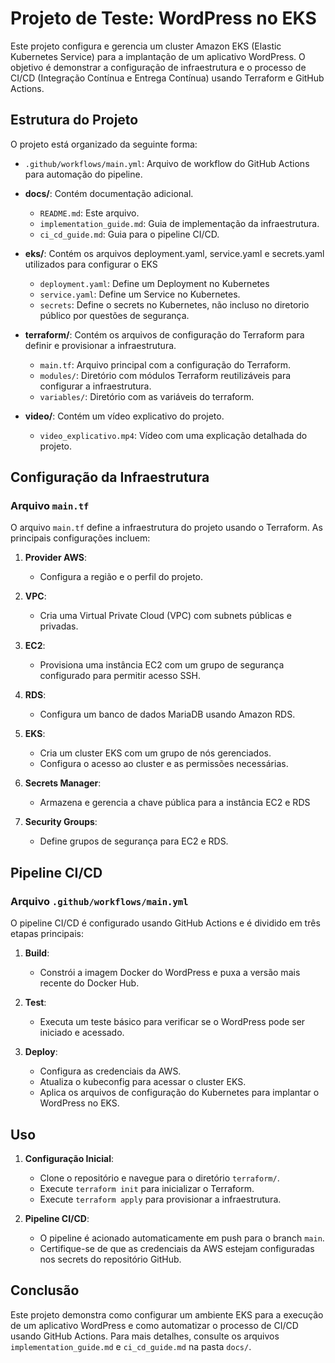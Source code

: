 # Projeto de Teste: WordPress no EKS

Este projeto configura e gerencia um cluster Amazon EKS (Elastic Kubernetes Service) para a implantação de um aplicativo WordPress. O objetivo é demonstrar a configuração de infraestrutura e o processo de CI/CD (Integração Contínua e Entrega Contínua) usando Terraform e GitHub Actions.

## Estrutura do Projeto

O projeto está organizado da seguinte forma:

- `.github/workflows/main.yml`: Arquivo de workflow do GitHub Actions para automação do pipeline.

- **docs/**: Contém documentação adicional.
  - `README.md`: Este arquivo.
  - `implementation_guide.md`: Guia de implementação da infraestrutura.
  - `ci_cd_guide.md`: Guia para o pipeline CI/CD.

- **eks/**: Contém os arquivos deployment.yaml, service.yaml e secrets.yaml utilizados para configurar o EKS
  - `deployment.yaml`: Define um Deployment no Kubernetes
  - `service.yaml`: Define um Service no Kubernetes.
  - `secrets`: Define o secrets no Kubernetes, não incluso no diretorio público por questões de segurança.

- **terraform/**: Contém os arquivos de configuração do Terraform para definir e provisionar a infraestrutura.
  - `main.tf`: Arquivo principal com a configuração do Terraform.
  - `modules/`: Diretório com módulos Terraform reutilizáveis para configurar a infraestrutura.
  - `variables/`: Diretório com as variáveis do terraform.

- **video/**: Contém um vídeo explicativo do projeto.
  - `video_explicativo.mp4`: Vídeo com uma explicação detalhada do projeto.

## Configuração da Infraestrutura

### Arquivo `main.tf`

O arquivo `main.tf` define a infraestrutura do projeto usando o Terraform. As principais configurações incluem:

1. **Provider AWS**:
   - Configura a região e o perfil do projeto.

2. **VPC**:
   - Cria uma Virtual Private Cloud (VPC) com subnets públicas e privadas.

3. **EC2**:
   - Provisiona uma instância EC2 com um grupo de segurança configurado para permitir acesso SSH.

4. **RDS**:
   - Configura um banco de dados MariaDB usando Amazon RDS.

5. **EKS**:
   - Cria um cluster EKS com um grupo de nós gerenciados.
   - Configura o acesso ao cluster e as permissões necessárias.

6. **Secrets Manager**:
   - Armazena e gerencia a chave pública para a instância EC2 e RDS

7. **Security Groups**:
   - Define grupos de segurança para EC2 e RDS.

## Pipeline CI/CD

### Arquivo `.github/workflows/main.yml`

O pipeline CI/CD é configurado usando GitHub Actions e é dividido em três etapas principais:

1. **Build**:
   - Constrói a imagem Docker do WordPress e puxa a versão mais recente do Docker Hub.

2. **Test**:
   - Executa um teste básico para verificar se o WordPress pode ser iniciado e acessado.

3. **Deploy**:
   - Configura as credenciais da AWS.
   - Atualiza o kubeconfig para acessar o cluster EKS.
   - Aplica os arquivos de configuração do Kubernetes para implantar o WordPress no EKS.

## Uso

1. **Configuração Inicial**:
   - Clone o repositório e navegue para o diretório `terraform/`.
   - Execute `terraform init` para inicializar o Terraform.
   - Execute `terraform apply` para provisionar a infraestrutura.

2. **Pipeline CI/CD**:
   - O pipeline é acionado automaticamente em push para o branch `main`.
   - Certifique-se de que as credenciais da AWS estejam configuradas nos secrets do repositório GitHub.

## Conclusão

Este projeto demonstra como configurar um ambiente EKS para a execução de um aplicativo WordPress e como automatizar o processo de CI/CD usando GitHub Actions. Para mais detalhes, consulte os arquivos `implementation_guide.md` e `ci_cd_guide.md` na pasta `docs/`.
